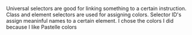 Universal selectors are good for linking something to a certain instruction. Class and element selectors are used for assigning colors. Selector ID's assign meaninful names to a certain element.
I chose the colors I did because I like Pastelle colors
